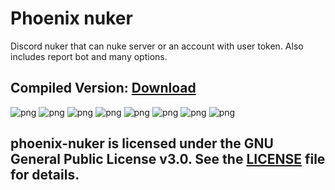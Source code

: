 # Phoenix nuker
Discord nuker that can nuke server or an account with user token. Also includes report bot and many options.

## Compiled Version: [Download](https://github.com/extatent/phoenix-nuker/releases/tag/Release)

<img src="https://i.imgur.com/4ncM4Hp.png" alt="png">

<img src="https://i.imgur.com/vlGfHNR.png" alt="png">

<img src="https://i.imgur.com/RV4lbMB.png" alt="png">

<img src="https://i.imgur.com/nRTQfJj.png" alt="png">

<img src="https://i.imgur.com/fdJmC1x.png" alt="png">

<img src="https://i.imgur.com/v6R8rGA.png" alt="png">

<img src="https://i.imgur.com/tJDmmWv.png" alt="png">

<img src="https://i.imgur.com/48K1ApS.png" alt="png">

## phoenix-nuker is licensed under the GNU General Public License v3.0. See the [LICENSE](https://github.com/extatent/phoenix-nuker/blob/main/LICENSE) file for details.
